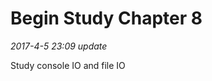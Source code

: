 Begin Study Chapter 8
=====================================


*2017-4-5 23:09 update*

Study console IO and file IO


